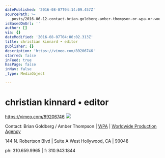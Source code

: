 ```yaml
---
datePublished: '2016-08-07T04:14:09.457Z'
sourcePath: >-
  _posts/2016-06-12-contact-brian-goldberg-amber-thompson-or-wpa-or-worldwide-p.md
isBasedOnUrl: ''
author: []
via: {}
dateModified: '2016-08-07T04:06:02.313Z'
title: christian kinnard • editor
publisher: {}
description: 'https://vimeo.com/89206746'
starred: false
inFeed: true
hasPage: false
inNav: false
_type: MediaObject

---
```

# christian kinnard • editor

https://vimeo.com/89206746
![](https://the-grid-user-content.s3-us-west-2.amazonaws.com/453f9a5c-1dfc-4e95-859e-953dd5691cc0.jpg)

Contact: Brian Goldberg / Amber Thompson | [WPA][0] | [Worldwide Production Agency][0]

144 N. Robertson Blvd | Suite A West Hollywood, CA | 90048

ph: 310.659.9965 | f: 310.943.1844

[0]: http://wp-a.com/